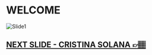 # WELCOME
![Slide1](https://i.postimg.cc/dstCBjGm/slides1.jpg)

## [NEXT SLIDE  - CRISTINA SOLANA 👉🏽](02-slide.md)
